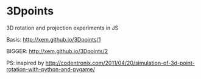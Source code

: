# 3Dpoints

3D rotation and projection experiments in JS

Basis: http://xem.github.io/3Dpoints/1

BIGGER: http://xem.github.io/3Dpoints/2

PS: inspired by http://codentronix.com/2011/04/20/simulation-of-3d-point-rotation-with-python-and-pygame/